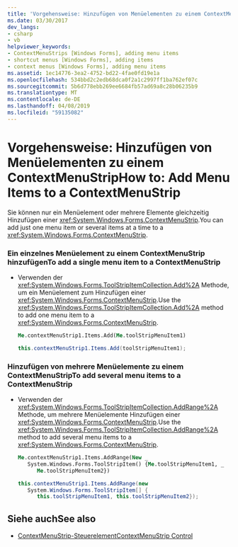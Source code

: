 ```yaml
---
title: 'Vorgehensweise: Hinzufügen von Menüelementen zu einem ContextMenuStrip'
ms.date: 03/30/2017
dev_langs:
- csharp
- vb
helpviewer_keywords:
- ContextMenuStrips [Windows Forms], adding menu items
- shortcut menus [Windows Forms], adding items
- context menus [Windows Forms], adding menu items
ms.assetid: 1ec14776-3ea2-4752-bd22-4fae0fd19e1a
ms.openlocfilehash: 534bbd2c2edb68dca0f2a1c2997ff1ba762ef07c
ms.sourcegitcommit: 5b6d778ebb269ee6684fb57ad69a8c28b06235b9
ms.translationtype: MT
ms.contentlocale: de-DE
ms.lasthandoff: 04/08/2019
ms.locfileid: "59135082"
---
```

# <a name="how-to-add-menu-items-to-a-contextmenustrip"></a><span data-ttu-id="1fa49-102">Vorgehensweise: Hinzufügen von Menüelementen zu einem ContextMenuStrip</span><span class="sxs-lookup"><span data-stu-id="1fa49-102">How to: Add Menu Items to a ContextMenuStrip</span></span>
<span data-ttu-id="1fa49-103">Sie können nur ein Menüelement oder mehrere Elemente gleichzeitig Hinzufügen einer <xref:System.Windows.Forms.ContextMenuStrip>.</span><span class="sxs-lookup"><span data-stu-id="1fa49-103">You can add just one menu item or several items at a time to a <xref:System.Windows.Forms.ContextMenuStrip>.</span></span>  
  
### <a name="to-add-a-single-menu-item-to-a-contextmenustrip"></a><span data-ttu-id="1fa49-104">Ein einzelnes Menüelement zu einem ContextMenuStrip hinzufügen</span><span class="sxs-lookup"><span data-stu-id="1fa49-104">To add a single menu item to a ContextMenuStrip</span></span>  
  
-   <span data-ttu-id="1fa49-105">Verwenden der <xref:System.Windows.Forms.ToolStripItemCollection.Add%2A> Methode, um ein Menüelement zum Hinzufügen einer <xref:System.Windows.Forms.ContextMenuStrip>.</span><span class="sxs-lookup"><span data-stu-id="1fa49-105">Use the <xref:System.Windows.Forms.ToolStripItemCollection.Add%2A> method to add one menu item to a <xref:System.Windows.Forms.ContextMenuStrip>.</span></span>  
  
    ```vb  
    Me.contextMenuStrip1.Items.Add(Me.toolStripMenuItem1)  
    ```  
  
    ```csharp  
    this.contextMenuStrip1.Items.Add(toolStripMenuItem1);  
    ```  
  
### <a name="to-add-several-menu-items-to-a-contextmenustrip"></a><span data-ttu-id="1fa49-106">Hinzufügen von mehrere Menüelemente zu einem ContextMenuStrip</span><span class="sxs-lookup"><span data-stu-id="1fa49-106">To add several menu items to a ContextMenuStrip</span></span>  
  
-   <span data-ttu-id="1fa49-107">Verwenden der <xref:System.Windows.Forms.ToolStripItemCollection.AddRange%2A> Methode, um mehrere Menüelemente Hinzufügen einer <xref:System.Windows.Forms.ContextMenuStrip>.</span><span class="sxs-lookup"><span data-stu-id="1fa49-107">Use the <xref:System.Windows.Forms.ToolStripItemCollection.AddRange%2A> method to add several menu items to a <xref:System.Windows.Forms.ContextMenuStrip>.</span></span>  
  
    ```vb  
    Me.contextMenuStrip1.Items.AddRange(New _  
       System.Windows.Forms.ToolStripItem() {Me.toolStripMenuItem1, _  
          Me.toolStripMenuItem2})  
    ```  
  
    ```csharp  
    this.contextMenuStrip1.Items.AddRange(new   
       System.Windows.Forms.ToolStripItem[] {  
          this.toolStripMenuItem1, this.toolStripMenuItem2});  
    ```  
  
## <a name="see-also"></a><span data-ttu-id="1fa49-108">Siehe auch</span><span class="sxs-lookup"><span data-stu-id="1fa49-108">See also</span></span>

- [<span data-ttu-id="1fa49-109">ContextMenuStrip-Steuerelement</span><span class="sxs-lookup"><span data-stu-id="1fa49-109">ContextMenuStrip Control</span></span>](contextmenustrip-control.md)
